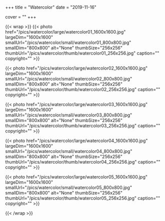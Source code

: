 +++
title = "Watercolor"
date = "2019-11-16"

cover = ""
+++

{{< wrap >}}
{{< photo href="/pics/watercolor/large/watercolor01_1600x1600.jpg" largeDim="1600x1600" smallUrl="/pics/watercolor/small/watercolor01_800x800.jpg" smallDim="800x800" alt="None" thumbSize="256x256" thumbUrl="/pics/watercolor/thumb/watercolor01_256x256.jpg" caption="" copyright="" >}}

{{< photo href="/pics/watercolor/large/watercolor02_1600x1600.jpg" largeDim="1600x1600" smallUrl="/pics/watercolor/small/watercolor02_800x800.jpg" smallDim="800x800" alt="None" thumbSize="256x256" thumbUrl="/pics/watercolor/thumb/watercolor02_256x256.jpg" caption="" copyright="" >}}

{{< photo href="/pics/watercolor/large/watercolor03_1600x1600.jpg" largeDim="1600x1600" smallUrl="/pics/watercolor/small/watercolor03_800x800.jpg" smallDim="800x800" alt="None" thumbSize="256x256" thumbUrl="/pics/watercolor/thumb/watercolor03_256x256.jpg" caption="" copyright="" >}}

{{< photo href="/pics/watercolor/large/watercolor04_1600x1600.jpg" largeDim="1600x1600" smallUrl="/pics/watercolor/small/watercolor04_800x800.jpg" smallDim="800x800" alt="None" thumbSize="256x256" thumbUrl="/pics/watercolor/thumb/watercolor04_256x256.jpg" caption="" copyright="" >}}

{{< photo href="/pics/watercolor/large/watercolor05_1600x1600.jpg" largeDim="1600x1600" smallUrl="/pics/watercolor/small/watercolor05_800x800.jpg" smallDim="800x800" alt="None" thumbSize="256x256" thumbUrl="/pics/watercolor/thumb/watercolor05_256x256.jpg" caption="" copyright="" >}}

{{< /wrap >}}
